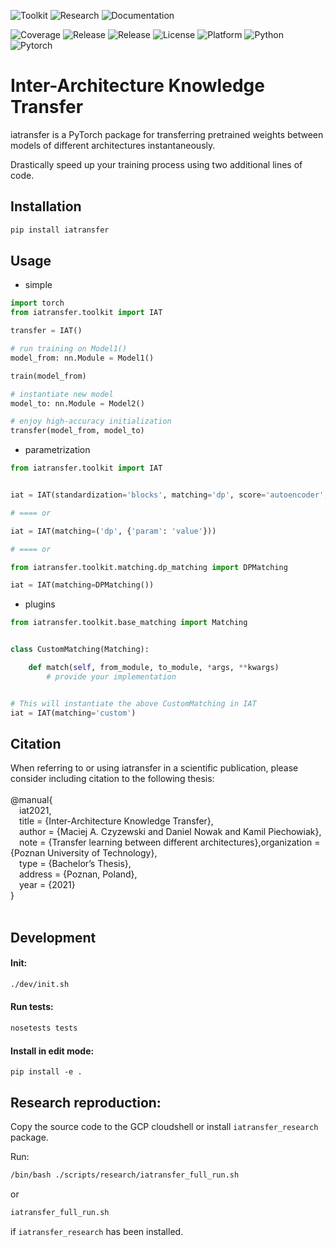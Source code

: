 ![Toolkit](https://github.com/KamilPiechowiak/weights-transfer/workflows/Toolkit%20build/badge.svg)
![Research](https://github.com/KamilPiechowiak/weights-transfer/workflows/Research%20build/badge.svg)
![Documentation](https://github.com/KamilPiechowiak/weights-transfer/workflows/Documentation/badge.svg)

![Coverage](https://img.shields.io/badge/coverage-95%25-green)
![Release](https://img.shields.io/badge/toolkit-1.0.0-blue)
![Release](https://img.shields.io/badge/research-1.0.0-blue)
![License](https://img.shields.io/badge/license-Apache--2.0-blue)
![Platform](https://img.shields.io/badge/platform-linux--64-blue)
![Python](https://img.shields.io/badge/python-x64%203.8-blue)
![Pytorch](https://img.shields.io/badge/torch-1.7.1-blue)

# Inter-Architecture Knowledge Transfer
iatransfer is a PyTorch package for transferring pretrained weights between models of different architectures instantaneously.

Drastically speed up your training process using two additional lines of code.


## Installation
```bash
pip install iatransfer
```


## Usage
* simple
```python
import torch
from iatransfer.toolkit import IAT

transfer = IAT()

# run training on Model1()
model_from: nn.Module = Model1()

train(model_from)

# instantiate new model
model_to: nn.Module = Model2() 

# enjoy high-accuracy initialization
transfer(model_from, model_to)
```
* parametrization
```python
from iatransfer.toolkit import IAT


iat = IAT(standardization='blocks', matching='dp', score='autoencoder', transfer='trace')

# ==== or

iat = IAT(matching=('dp', {'param': 'value'}))

# ==== or

from iatransfer.toolkit.matching.dp_matching import DPMatching

iat = IAT(matching=DPMatching())
```
* plugins
```python
from iatransfer.toolkit.base_matching import Matching


class CustomMatching(Matching):

    def match(self, from_module, to_module, *args, **kwargs)
        # provide your implementation


# This will instantiate the above CustomMatching in IAT
iat = IAT(matching='custom') 
```
## Citation
When referring to or using iatransfer in a scientific publication, please consider including citation to the following thesis:<br /><br />
@manual{<br />
&emsp;iat2021,<br />
&emsp;title        = {Inter-Architecture Knowledge Transfer},<br />
&emsp;author       = {Maciej A. Czyzewski and Daniel Nowak and Kamil Piechowiak},<br />
&emsp;note         = {Transfer learning between different architectures},organization = {Poznan University of Technology},<br />
&emsp;type = {Bachelor’s Thesis},<br />
&emsp;address = {Poznan, Poland},<br />
&emsp;year = {2021}<br />
}<br /><br />

## Development

#### Init:
```bash
./dev/init.sh
```

#### Run tests:
```bash
nosetests tests
```
#### Install in edit mode:
```
pip install -e .
```

## Research reproduction:
Copy the source code to the GCP cloudshell or install `iatransfer_research` package.

Run:
```bash
/bin/bash ./scripts/research/iatransfer_full_run.sh
```
or
```bash
iatransfer_full_run.sh
```
if `iatransfer_research` has been installed.

